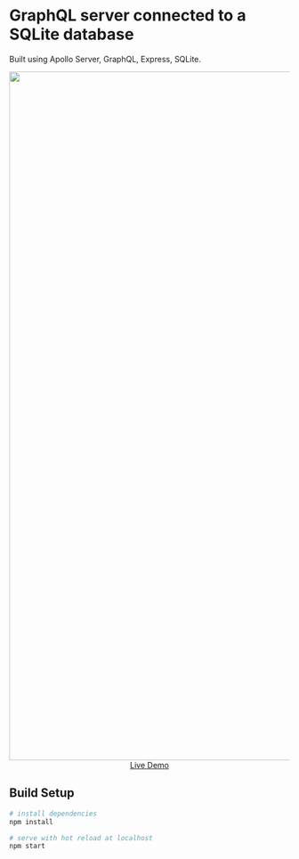 # GraphQL server connected to a SQLite database

Built using Apollo Server, GraphQL, Express, SQLite.

<p align="center">
  <a href="https://graphql-apollo-server.herokuapp.com" target="_blank">
    <img src="https://github.com/ijklim/graphql-server/blob/master/screenshot.png" width="1238px">
    <br>
    Live Demo
  </a>
</p>

## Build Setup

``` bash
# install dependencies
npm install

# serve with hot reload at localhost
npm start
```
